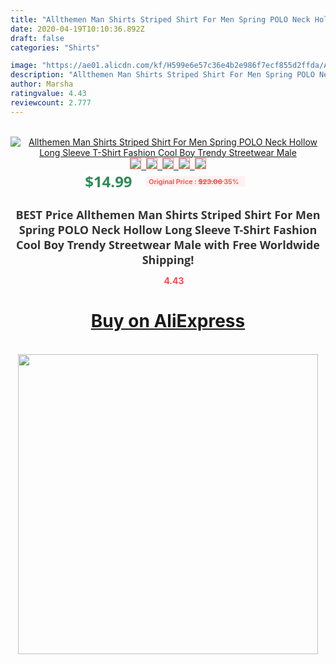 ```yaml
---
title: "Allthemen Man Shirts Striped Shirt For Men Spring POLO Neck Hollow Long Sleeve T-Shirt Fashion Cool Boy Trendy Streetwear Male"
date: 2020-04-19T10:10:36.892Z
draft: false
categories: "Shirts"

image: "https://ae01.alicdn.com/kf/H599e6e57c36e4b2e986f7ecf855d2ffda/Allthemen-Man-Shirts-Striped-Shirt-For-Men-Spring-POLO-Neck-Hollow-Long-Sleeve-T-Shirt-Fashion.jpg"
description: "Allthemen Man Shirts Striped Shirt For Men Spring POLO Neck Hollow Long Sleeve T-Shirt Fashion Cool Boy Trendy Streetwear Male"
author: Marsha
ratingvalue: 4.43
reviewcount: 2.777
---
```

<br>
<div style="text-align: center;">
<a href="https://s.click.aliexpress.com/e/_A53QY5" target="_blank" rel="nofollow noopener noreferrer"><img alt="Allthemen Man Shirts Striped Shirt For Men Spring POLO Neck Hollow Long Sleeve T-Shirt Fashion Cool Boy Trendy Streetwear Male" class="magnifier-image" src="https://ae01.alicdn.com/kf/H599e6e57c36e4b2e986f7ecf855d2ffda/Allthemen-Man-Shirts-Striped-Shirt-For-Men-Spring-POLO-Neck-Hollow-Long-Sleeve-T-Shirt-Fashion.jpg_640x640.jpg">
<br>
<img style="border:1px solid salmon" src="https://ae01.alicdn.com/kf/H599e6e57c36e4b2e986f7ecf855d2ffda/Allthemen-Man-Shirts-Striped-Shirt-For-Men-Spring-POLO-Neck-Hollow-Long-Sleeve-T-Shirt-Fashion.jpg_120x120.jpg">&nbsp;&nbsp;<img style="border:1px solid salmon" src="https://ae01.alicdn.com/kf/H89c64dd93f0c4a3bb821aa5ea35f7fbeI/Allthemen-Man-Shirts-Striped-Shirt-For-Men-Spring-POLO-Neck-Hollow-Long-Sleeve-T-Shirt-Fashion.jpg_120x120.jpg">&nbsp;&nbsp;<img style="border:1px solid salmon" src="https://ae01.alicdn.com/kf/Hf8c437c5649c4f99a26e97e0a5e96e9d6/Allthemen-Man-Shirts-Striped-Shirt-For-Men-Spring-POLO-Neck-Hollow-Long-Sleeve-T-Shirt-Fashion.jpg_120x120.jpg">&nbsp;&nbsp;<img style="border:1px solid salmon" src="https://ae01.alicdn.com/kf/H8329315d61f84e559a47ad6353468c14m/Allthemen-Man-Shirts-Striped-Shirt-For-Men-Spring-POLO-Neck-Hollow-Long-Sleeve-T-Shirt-Fashion.jpg_120x120.jpg">&nbsp;&nbsp;<img style="border:1px solid salmon" src="https://ae01.alicdn.com/kf/H51a0396c86544c659004672fa3ae3d54D/Allthemen-Man-Shirts-Striped-Shirt-For-Men-Spring-POLO-Neck-Hollow-Long-Sleeve-T-Shirt-Fashion.jpg_120x120.jpg"></a></div><br0>
<div style="text-align: center;"><span style="background-color: white; border: 0px; box-sizing: border-box; color: seagreen; display: inline-block; font-family: &quot;open sans&quot; , &quot;arial&quot; , &quot;helvetica&quot; , sans-serif , &quot;heiti&quot;; font-size: 24px; font-stretch: inherit; font-weight: 700; line-height: inherit; margin: 0px 10px 0px 0px; padding: 0px; vertical-align: middle;">$14.99 </span>
<span style="background: rgb(255 , 241 , 241); border-radius: 3px; border: 0px; box-sizing: border-box; color: #ff4747; display: inline-block; font-family: inherit; font-size: 12px; font-stretch: inherit; font-style: inherit; font-variant: inherit; font-weight: 600; line-height: inherit; margin: 0px; padding: 2px 5px; transform: scale(0.9); vertical-align: middle;">Original Price : <b style="text-decoration: line-through;">$23.06 </b> 35%&nbsp;&nbsp;</span></div>
<h1 style="color: #333333; display: inline-block; font-family: &quot;open sans&quot; , &quot;arial&quot; , &quot;helvetica&quot; , sans-serif , &quot;heiti&quot;; font-size: 18px; font-stretch: inherit; font-weight: 700; text-align: center;">BEST Price Allthemen Man Shirts Striped Shirt For Men Spring POLO Neck Hollow Long Sleeve T-Shirt Fashion Cool Boy Trendy Streetwear Male with Free Worldwide Shipping!</h1>
<div style="color: #ff4747; text-align: center;">
<img src="https://4.bp.blogspot.com/-M0ZcTcb-5uY/XleCXlxnR4I/AAAAAAAAAEc/OrjgMkXV1oMQFaCRZj5HQwOCBcu3w1FegCPcBGAYYCw/s1600/star.png" style="height: 15px;">&nbsp;<b>4.43</b></div>
<div class="button_cont" align="center"><a class="buynow_a" href="https://s.click.aliexpress.com/e/_A53QY5" target="_blank" rel="nofollow noopener noreferrer"><H1>Buy on AliExpress</H1></a></div><br>
<div class="separator" style="clear: both; text-align: center;">
<img src="https://lh3.googleusercontent.com/-pTy5HemUv9M/XlePHvY0dAI/AAAAAAAAAE4/0nX5iRUoIWY8eMW9Dpxeirr157OZliDIgCLcBGAsYHQ/s1600/badge.gif" width="480">
</div>
